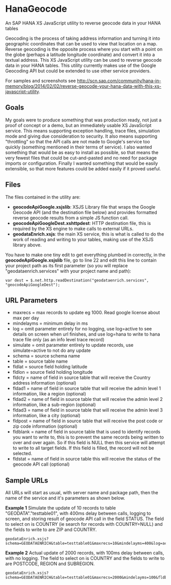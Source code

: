 HanaGeocode
===========

An SAP HANA XS JavaScript utility to reverse geocode data in your HANA tables

Geocoding is the process of taking address information and turning it into geographic coordinates that can be used to view that location on a map.  Reverse geocoding is the opposite process where you start with a point on the globe (perhaps a latitude longitude coordinate) and convert it into a textual address.  This XS JavaScript utility can be used to reverse geocode data in your HANA tables.  This utility currently makes use of the Google Geocoding API but could be extended to use other service providers.

For samples and screenshots see http://scn.sap.com/community/hana-in-memory/blog/2014/02/02/reverse-geocode-your-hana-data-with-this-xs-javascript-utility.

Goals
-----
My goals were to produce something that was production ready, not just a proof of concept or a demo, but an immediately usable XS JavaScript service.  This means supporting exception handling, trace files, simulation mode and giving due consideration to security.  It also means supporting "throttling" so that the API calls are not made to Google's service too quickly (something mentioned in their terms of service).  I also wanted something that would be as easy to install as possible, so that means the very fewest files that could be cut-and-pasted and no need for package imports or configuration.  Finally I wanted something that would be easily extensible, so that more features could be added easily if it proved useful.

Files
-----
The files contained in the utility are:

* **geocodeApiGoogle.xsjslib**: XSJS Library file that wraps the Google Geocode API (and the destination file below) and provides formatted reverse geocode results from a simple JS function call.
* **geocodeApiGoogleDest.xshttpdest**: HTTP destination file, this is required by the XS engine to make calls to external URLs.
* **geodataEnrich.xsjs**: the main XS service, this is what is called to do the work of reading and writing to your tables, making use of the XSJS library above.

You have to make one tiny edit to get everything plumbed in correctly, in the **geocodeApiGoogle.xsjslib** file, go to line 22 and edit this line to contain your project path as its first parameter (so you will replace "geodataenrich.services" with your project name and path):

    var dest = $.net.http.readDestination("geodataenrich.services", "geocodeApiGoogleDest");  

URL Parameters
--------------
* maxrecs = max records to update eg 1000. Read google license about max per day
* mindelayms = minimum delay in ms 
* log = omit parameter entirely for no logging, use log=active to see details on screen when url finishes, and use log=hana to write to hana trace file only (as an info level trace record)
* simulate = omit parameter entirely to update records, use simulate=active to not do any update
* schema = source schema name
* table = source table name
* fldlat = source field holding latitude
* fldlon = source field holding longitude
* fldcty = name of field in source table that will receive the Country address information (optional)
* fldad1 = name of field in source table that will receive the admin level 1 information, like a region (optional)
* fldad2 = name of field in source table that will receive the admin level 2 information, like a sub-region (optional)
* fldad3 = name of field in source table that will receive the admin level 3 information, like a city (optional)
* fldpost = name of field in source table that will receive the post code or zip code information (optional)
* fldblank = name of field in source table that is used to identify records you want to write to, this is to prevent the same records being written to over and over again.  So if this field is NULL then this service will attempt to write to all target fields.  If this field is filled, the record will not be selected.
* fldstat = name of field in source table this will receive the status of the geocode API call (optional)

Sample URLs
-----------
All URLs will start as usual, with server name and package path, then the name of the service and it's parameters as shown below.

**Example 1**
Simulate the update of 10 records to table "GEODATA"."testtable01", with 400ms delay between calls, logging to screen, and storing result of geocode API call in the field STATUS.  The field to select on is COUNTRY (ie search for records with COUNTRY=NULL) and the fields to write to are ZIP and COUNTRY. 

	geodataEnrich.xsjs?schema=GEODATAENRICH&table=testtable01&maxrecs=10&mindelayms=400&log=active&simulate=active&fldblank=COUNTRY&fldstat=STATUS&fldpost=ZIP&fldcty=COUNTRY

**Example 2**
Actual update of 2000 records, with 100ms delay between calls, with no logging.  The field to select on is COUNTRY and the fields to write to are POSTCODE, REGION and SUBREGION. 

	geodataEnrich.xsjs?schema=GEODATAENRICH&table=testtable01&maxrecs=2000&mindelayms=100&fldblank=COUNTRY&fldpost=POSTCODE&fldad1=REGION&fldad2=SUBREGION
